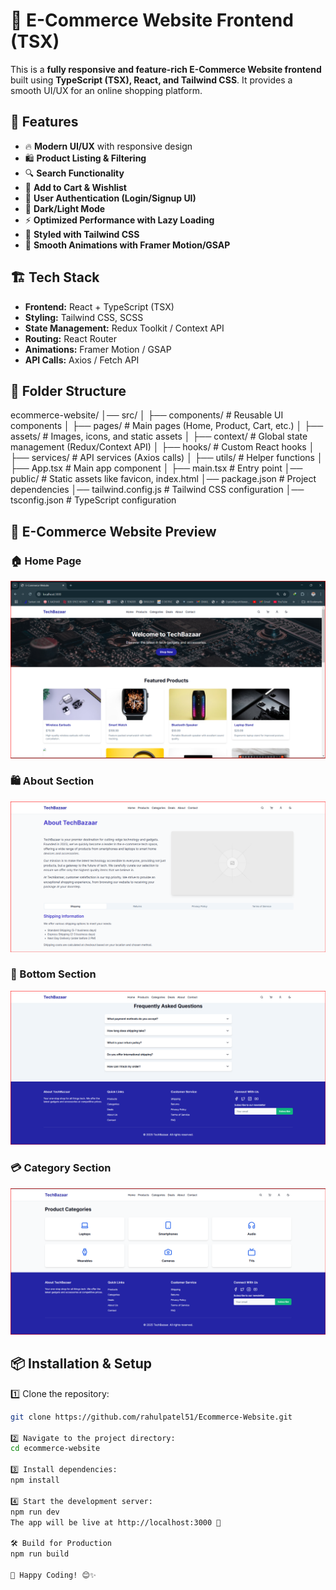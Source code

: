 # 🛒 E-Commerce Website Frontend (TSX)

This is a **fully responsive and feature-rich E-Commerce Website frontend** built using **TypeScript (TSX), React, and Tailwind CSS**. It provides a smooth UI/UX for an online shopping platform.

## 🚀 Features
- 🔥 **Modern UI/UX** with responsive design  
- 🛍 **Product Listing & Filtering**  
- 🔍 **Search Functionality**  
- 🛒 **Add to Cart & Wishlist**  
- 🔐 **User Authentication (Login/Signup UI)**  
- 🌙 **Dark/Light Mode**  
- ⚡ **Optimized Performance with Lazy Loading**  
- 🎨 **Styled with Tailwind CSS**  
- 🔄 **Smooth Animations with Framer Motion/GSAP**  

## 🏗️ Tech Stack
- **Frontend:** React + TypeScript (TSX)  
- **Styling:** Tailwind CSS, SCSS  
- **State Management:** Redux Toolkit / Context API  
- **Routing:** React Router  
- **Animations:** Framer Motion / GSAP  
- **API Calls:** Axios / Fetch API  

## 📂 Folder Structure

ecommerce-website/ │── src/ │ ├── components/ # Reusable UI components │ ├── pages/ # Main pages (Home, Product, Cart, etc.) │ ├── assets/ # Images, icons, and static assets │ ├── context/ # Global state management (Redux/Context API) │ ├── hooks/ # Custom React hooks │ ├── services/ # API services (Axios calls) │ ├── utils/ # Helper functions │ ├── App.tsx # Main app component │ ├── main.tsx # Entry point │── public/ # Static assets like favicon, index.html │── package.json # Project dependencies │── tailwind.config.js # Tailwind CSS configuration │── tsconfig.json # TypeScript configuration

## 📸 E-Commerce Website Preview  

### 🏠 Home Page  
![Home Page](https://github.com/rahulpatel51/Ecommerce-Website/blob/main/Ecommerce-Website.png?raw=true)  

### 🛍 About Section  
![About Section](https://github.com/rahulpatel51/Ecommerce-Website/blob/main/About%20Section.png?raw=true)  

### 🛒 Bottom Section  
![Navigation Section](https://github.com/rahulpatel51/Ecommerce-Website/blob/main/Nav%20Section.png?raw=true)  

### 💳 Category Section  
![Category Section](https://github.com/rahulpatel51/Ecommerce-Website/blob/main/Card%20Section.png?raw=true)  





## 📦 Installation & Setup
1️⃣ Clone the repository:  
```sh
git clone https://github.com/rahulpatel51/Ecommerce-Website.git

2️⃣ Navigate to the project directory:
cd ecommerce-website

3️⃣ Install dependencies:
npm install

4️⃣ Start the development server:
npm run dev
The app will be live at http://localhost:3000 🎉

🛠️ Build for Production
npm run build

🚀 Happy Coding! 😊✨



